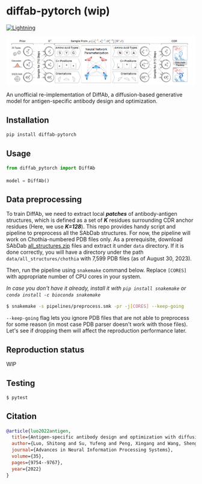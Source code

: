 # diffab-pytorch (wip)

[![Lightning](https://img.shields.io/badge/-Lightning-792ee5?logo=pytorchlightning&logoColor=white)](https://github.com/Lightning-AI/lightning)

![img](img/diffab_banner.png)

An unofficial re-implementation of DiffAb, a diffusion-based generative model for antigen-specific antibody design and optimization.

## Installation

```bash
pip install diffab-pytorch
```

## Usage

```python
from diffab_pytorch import DiffAb

model = DiffAb()
```

## Data preprocessing

To train DiffAb, we need to extract local ***patches*** of antibody-antigen structures, which is defined as a set of ***K*** residues surrounding CDR anchor residues (Here, we use ***K=128***).
This repo provides handy script and pipeline to preprocess all the SAbDab structures. 
For now, the pipeline will work on Chothia-numbered PDB files only.
As a prerequisite, download SAbDab [all_structures.zip](https://opig.stats.ox.ac.uk/webapps/newsabdab/sabdab/archive/all/) files and extract it under `data` directory.
If it is done correctly, you will have a directory under the path `data/all_structures/chothia` with 7,599 PDB files (as of August 30, 2023).

Then, run the pipeline using `snakemake` command below. Replace `[CORES]` with appropriate number of CPU cores in your system.

*In case you don't have it already, install it with `pip install snakemake` or `conda install -c bioconda snakemake`*

```bash
$ snakemake -s pipelines/preprocess.smk -pr -j[CORES] --keep-going
```

`--keep-going` flag lets you ignore PDB files that are not able to preprocess for some reason (in most case PDB parser doesn't work with those files).
Let's see if dropping them will affect the reproduction performance later.

## Reproduction status

WIP

## Testing

```bash
$ pytest
``````

## Citation
```bibtex
@article{luo2022antigen,
  title={Antigen-specific antibody design and optimization with diffusion-based generative models for protein structures},
  author={Luo, Shitong and Su, Yufeng and Peng, Xingang and Wang, Sheng and Peng, Jian and Ma, Jianzhu},
  journal={Advances in Neural Information Processing Systems},
  volume={35},
  pages={9754--9767},
  year={2022}
}
```
